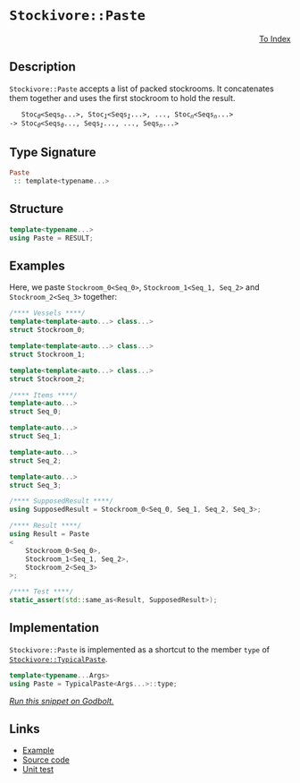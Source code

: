 <!-- Copyright 2024 Feng Mofan
SPDX-License-Identifier: Apache-2.0 -->

# `Stockivore::Paste`

<p style='text-align: right;'><a href="../../../facilities/metafunctions.md#stockivore-paste">To Index</a></p>

## Description

`Stockivore::Paste` accepts a list of packed stockrooms.
It concatenates them together and uses the first stockroom to hold the result.

<pre><code>   Stoc<sub><i>0</i></sub>&lt;Seqs<sub><i>0</i></sub>...&gt;, Stoc<sub><i>1</i></sub>&lt;Seqs<sub><i>1</i></sub>...&gt;, ..., Stoc<sub><i>n</i></sub>&lt;Seqs<sub><i>n</i></sub>...&gt;
-> Stoc<sub><i>0</i></sub>&lt;Seqs<sub><i>0</i></sub>..., Seqs<sub><i>1</i></sub>..., ..., Seqs<sub><i>n</i></sub>...></code></pre>

## Type Signature

```Haskell
Paste
 :: template<typename...>
```

## Structure

```C++
template<typename...>
using Paste = RESULT;
```

## Examples

Here, we paste `Stockroom_0<Seq_0>`,  `Stockroom_1<Seq_1, Seq_2>` and `Stockroom_2<Seq_3>` together:

```C++
/**** Vessels ****/
template<template<auto...> class...>
struct Stockroom_0;

template<template<auto...> class...>
struct Stockroom_1;

template<template<auto...> class...>
struct Stockroom_2;

/**** Items ****/
template<auto...>
struct Seq_0;

template<auto...>
struct Seq_1;

template<auto...>
struct Seq_2;

template<auto...>
struct Seq_3;

/**** SupposedResult ****/
using SupposedResult = Stockroom_0<Seq_0, Seq_1, Seq_2, Seq_3>;

/**** Result ****/
using Result = Paste
<
    Stockroom_0<Seq_0>, 
    Stockroom_1<Seq_1, Seq_2>,
    Stockroom_2<Seq_3>
>;

/**** Test ****/
static_assert(std::same_as<Result, SupposedResult>);
```

## Implementation

`Stockivore::Paste` is implemented as a shortcut to the member `type` of [`Stockivore::TypicalPaste`](./typical_paste.doc.md).

```C++
template<typename...Args>
using Paste = TypicalPaste<Args...>::type;
```

[*Run this snippet on Godbolt.*](https://godbolt.org/#z:OYLghAFBqd5QCxAYwPYBMCmBRdBLAF1QCcAaPECAMzwBtMA7AQwFtMQByARg9KtQYEAysib0QXACx8BBAKoBnTAAUAHpwAMvAFYTStJg1DIApACYAQuYukl9ZATwDKjdAGFUtAK4sGe1wAyeAyYAHI%2BAEaYxCAAHACspAAOqAqETgwe3r56KWmOAkEh4SxRMQm2mPYFDEIETMQEWT5%2BXJXVGXUNBEVhkdFxiQr1jc05bcPdvSVlgwCUtqhexMjsHAD0AFTbO7t7%2B5vrJhoAgls7ANQAIphJrozIeJgKF7tHp%2BcHX3vvJ8cnBEwLCSBkBJgAzG4CABPO7MNgAOiREOw/2GxC8DguABVYXhRLRlExhpgLiYAOxWclXCFWU7/dbrC4WYmktyskD/f6A4GgzAQqGwxisUlE5AAa0w6DqqAlxFQqBYKLRBAxWNxSXxYiJJIFYsl0qIcoVSvBqPplP%2BF2tFy8aSMFxhdzJ4KuF31UplxsVtK51N99I%2BTIASphkMs0gA3NkcrmnHkgphg%2BmQq02hN8gUZpP8yFMLxEJEIlEXZAGBQKIslsvEl5e8XyxUnUhp63ZsGQ9u59kF1BVs2l8uV5EDmsVi71xssGytx1AxMdnuFkfYQe1otCTAARy8D0wJwUpDJpxtc95OYF%2BeXxdHQ43293DFWFkPs6dwsRSIA8gQENEFFyZoqmqBA4niBI6ouk4mn8kKbjue4Hv22BHtBipWHBD57i%2ByFHj%2Bf7EMON7mn8lonjadrBMAjpCi6brvvCpIalqhLEsmJyngKs6nmhLCwW48GPqsSFIqhWFPpgOEri25Gnta%2BH/lWskutgIAgO%2BAakTS4J0n8HzfAZPwMrsFwAJK8kCjD1DUrw7L8nyGQZvzcvOmadkKjFFicxDAABQGnJRDqQaSEJusxEFsd23m%2BchakaTpcZnI5Rn6Zc2CqKwIKkm8xnJXZiXmOCwRll4WAum4aASUkBB%2BSRuXbBcABqzx2C8OXxq5F6dp1i5Xn2K5rhWyHAZioG8QA%2Bhomkueei5dpevbIYNRHKqc6KjRORoNia41cNNHWzd2815otA1jit/kHqqG0TWY%2B1JZcpk8m1%2BUHQu3Z9cNa3XVi8GTfdx1Lv1xEjb9267QDPUfadIPfSBE7g3dCWBgCUMLdeq1XfDf3gvdDkTl4SR5FKoYKF4tCge1JyBdRQiE8T6Ck%2BToGhZtsrbYq/2YVuk1iTzbQIzzZh8%2BNuNAcjekPQ1TMU7Z2y/DTFwyyzrrupFgFuLOE1TdzXMoceHE2hNe26wLf1IyhWtbVO41IwJ4Ni3V4u6fVmw4s8lOvVdSb4uNtbRAQEDDOgakKCKft%2BW4yuofTqQk88zMonM90cAstCcPEvB%2BBwWikKgnCa5Y1gXAoSwrCFZjgjwpAEJoqcLOKIDxJICIaLEZhmAAnJ3XDxG3sRcOS5LSOnHCSLwLASBoGikNnuf5xwvAKCAM%2B1znqekHAsAwIgIBLAQSQFuQlBoMCdDRKEIqcKosQAGwALS35IFzAMgyAXFICJmLwUqECQeAhzaPwQQIgxDsCkDIQQigVDqHXqQXQbQADuxAmBJE4DwNOGcs51zzpwL8BZD6gVQFQC4N8H5Pxfm/D%2BLczAXAgB4M%2B9BiBkkrlwOYvA15aAWBAJAp9NRMOPhAPh58YjACkMLGgFN/yUAiDgiIwQGjQnQbweRzBiDQi/BEbQYY17V1PmwQQX4GC0CUXArAEQvDAHZLQWgy9uC8CwCwQwwBxBmLwMQHReBox2NzpgVQYYCxrGrsEQEo9c60DwBEFB6iPBYBwaqPAk97GkGjMQCIccbhOKMBEowdcFhUAML5RqTxEFfjhMoyBwgCTgOkMA%2BQSg1A4IQfoZxKBrDWH0JE5ekAFioGqhkOx99g6hVMEXSwZh56pOIAA548AFh2E8c4CArgxitFIIEYIfRSgDDaHkdIAhVm5FSPshg0x%2BgxAmFURZtQRhNE8C0PQCyHCdFuWc7ZFzbC3MORMV5myZg7PmWXVYEhMEcEzrPHBC9SF30fs/V%2B79P60IgLgP%2BzDCpsI4XkhYf4mBYBiBABuIBJDggRJ3cEw8NCSDMJIW%2B094i307voTg49SCTyrgiW%2BXBb6xE7gPW%2Bzde5ktvhCuBC8l4rxrnkzeO8eF7wIUfCgQjFT8IvlfDgDQWCRnJPfJga4HRcE7giLgrcf74CINMwBlTQHiAgXU6BjS4G6GFsg1ByjQXgrnrwBe%2BCD4FguMQ6F5Dn41n1Ya41Gg6EMJVWiyuZh2GSvXtw3hyqRGCOEUwlABgjAGq4DPSRgJCIyLkQo9RFTVGKM0dohwFT9FWSMSYnB5jLHWNsRUxxzjXG53wB4553icF%2BICYCCpISqg4IiVExRsS1i5wSUk6uqT0lKEyR2qiUqClMCKSUspjAKl1OtTUyp9rYG5ydS03JoyrCWE6REbpBK879IEIM4ZroL3WAmV6qZMzb3zKuc8pZKz7njHWQwdAbzZi7OOTUb5yRIMZDAzs9o1yuijEA2sp5NRkM9D%2Becx5XzUO4amNh95ILFjLGBWwplYLsGis4IG2FerqIGqNa3OhKLzUsKrvGzh9dSA4rxZQUFLK2WGspeSeInch7gipTSyQbRPW4MXrYCV3HuEyqQPvQhaaU1MMvmwTgGqKEsAUJGd%2BkYmN8mGKa1FAC9B7uqRIWpsgj1NJAOCUgLq0H2PddR%2BeeD5VEJIaoQzxnTPmZzMMSN2nogcfBFxqVsr03RC04wgYJmibjTM53caFmCDjSC7UugBbl4QFkXA8tpbknlY0VonRNbFQGIIPW0xXbMAWKsWIVtyT23ZOnQ49xni%2B1wIHeGIdySR1hN4OO6J0Ip3xOmXO3gC6MlAhXbkxNfBCkKGKZgUp5Tkl2bAQ5w9DTj06Fc2e4w7Sr3ju/femodj1jBzaWMiw7686fqwLd9DGQXAgegxs4oOGIP5AyNBvZNR4MfO%2BwITD0Hoc3MI4D4jPzuhw9%2BUj8DgKyPgO8yK3zHBSHBZMxcTLCIcusbNSQDjGKE1cOxZgXFAw72jyEyALuCJwTgniH3WT09Ofkm5Xjr1nBxWryxaQRukh4iksHuSaesRJA9y4O3MwwrR7gh88LxTKnQXfyFwpzFiaFipLSM4SQQA%3D)

## Links

- [Example](../../../code/facilities/metafunctions/roadrivore/paste/implementation.hpp)
- [Source code](../../../../conceptrodon/stockivore/paste.hpp)
- [Unit test](../../../../tests/unit/metafunctions/stockivore/paste.test.hpp)
